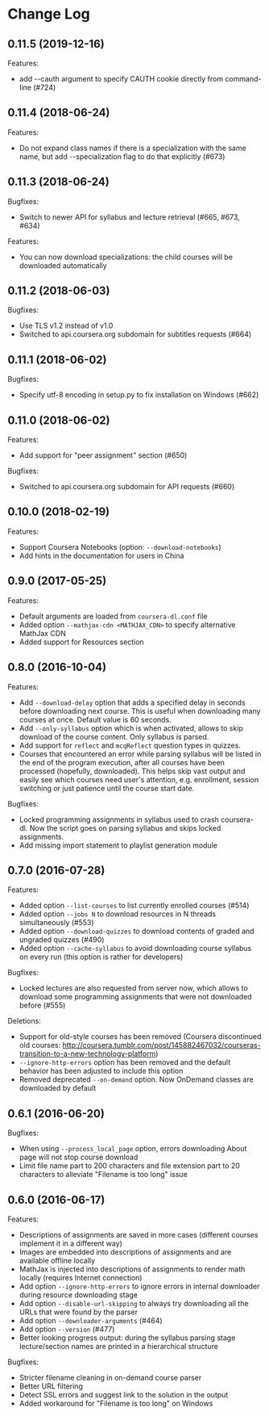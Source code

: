 # Change Log

## 0.11.5 (2019-12-16)

Features:

-   add --cauth argument to specify CAUTH cookie directly from command-line (#724)

## 0.11.4 (2018-06-24)

Features:

-   Do not expand class names if there is a specialization with the same name,
    but add --specialization flag to do that explicitly (#673)

## 0.11.3 (2018-06-24)

Bugfixes:

-   Switch to newer API for syllabus and lecture retrieval (#665, #673, #634)

Features:

-   You can now download specializations: the child courses will be
    downloaded automatically

## 0.11.2 (2018-06-03)

Bugfixes:

-   Use TLS v1.2 instead of v1.0
-   Switched to api.coursera.org subdomain for subtitles requests (#664)

## 0.11.1 (2018-06-02)

Bugfixes:

-   Specify utf-8 encoding in setup.py to fix installation on Windows (#662)

## 0.11.0 (2018-06-02)

Features:

-   Add support for "peer assignment" section (#650)

Bugfixes:

-   Switched to api.coursera.org subdomain for API requests (#660)

## 0.10.0 (2018-02-19)

Features:

-   Support Coursera Notebooks (option: `--download-notebooks`)
-   Add hints in the documentation for users in China

## 0.9.0 (2017-05-25)

Features:

-   Default arguments are loaded from `coursera-dl.conf` file
-   Added option `--mathjax-cdn <MATHJAX_CDN>` to specify alternative MathJax CDN
-   Added support for Resources section

## 0.8.0 (2016-10-04)

Features:

-   Add `--download-delay` option that adds a specified delay in seconds
    before downloading next course. This is useful when downloading many
    courses at once. Default value is 60 seconds.
-   Add `--only-syllabus` option which is when activated, allows to skip
    download of the course content. Only syllabus is parsed.
-   Add support for `reflect` and `mcqReflect` question types in quizzes.
-   Courses that encountered an error while parsing syllabus will be listed
    in the end of the program execution, after all courses have been
    processed (hopefully, downloaded). This helps skip vast output and easily
    see which courses need user's attention, e.g. enrollment, session
    switching or just patience until the course start date.

Bugfixes:

-   Locked programming assignments in syllabus used to crash coursera-dl.
    Now the script goes on parsing syllabus and skips locked assignments.
-   Add missing import statement to playlist generation module

## 0.7.0 (2016-07-28)

Features:

-   Added option `--list-courses` to list currently enrolled courses (#514)
-   Added option `--jobs N` to download resources in N threads simultaneously (#553)
-   Added option `--download-quizzes` to download contents of graded and
    ungraded quizzes (#490)
-   Added option `--cache-syllabus` to avoid downloading course syllabus on
    every run (this option is rather for developers)

Bugfixes:

-   Locked lectures are also requested from server now, which allows to
    download some programming assignments that were not downloaded before (#555)

Deletions:

-   Support for old-style courses has been removed (Coursera discontinued old courses:
    http://coursera.tumblr.com/post/145882467032/courseras-transition-to-a-new-technology-platform)
-   `--ignore-http-errors` option has been removed and the default behavior
    has been adjusted to include this option
-   Removed deprecated `--on-demand` option. Now OnDemand classes are downloaded
    by default

## 0.6.1 (2016-06-20)

Bugfixes:

-   When using `--process_local_page` option, errors downloading About
    page will not stop course download
-   Limit file name part to 200 characters and file extension part to 20
    characters to alleviate "Filename is too long" issue

## 0.6.0 (2016-06-17)

Features:

-   Descriptions of assignments are saved in more cases (different courses
    implement it in a different way)
-   Images are embedded into descriptions of assignments and are available
    offline locally
-   MathJax is injected into descriptions of assignments to render math
    locally (requires Internet connection)
-   Add option `--ignore-http-errors` to ignore errors in internal
    downloader during resource downloading stage
-   Add option `--disable-url-skipping` to always try downloading
    all the URLs that were found by the parser
-   Add option `--downloader-arguments` (#464)
-   Add option `--version` (#477)
-   Better looking progress output: during the syllabus parsing stage
    lecture/section names are printed in a hierarchical structure

Bugfixes:

-   Stricter filename cleaning in on-demand course parser
-   Better URL filtering
-   Detect SSL errors and suggest link to the solution in the output
-   Added workaround for "Filename is too long" on Windows
